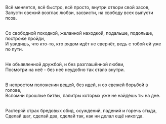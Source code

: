 Всё меняется, всё быстро, всё просто, внутри отвори свой засов,<br/>
Запусти свежий возглас любви, засвисти, на свободу всех выпусти псов.<br/><br/>

Со свободной походкой, желанной находкой, подальше, подольше, построже пройди,<br/>
И увидишь, что кто-то, кто рядом идёт не свернёт, ведь с тобой ей уже по пути.<br/><br/>

Не объявленной дружбой, и без разглашённой любви,<br/>
Посмотри на неё - без неё неудобно так стало внутри.<br/><br/>

В непростом положении вещей, без идей, и со свежей борьбой в голове,<br/>
Вспомни прошлые битвы, палитры которых уже не найдёшь ты на дне.<br/><br/>

Растеряй страх бредовых обид, осуждений, падений и горечь стыда,<br/>
Сделай шаг, сделай два, сделай так, как ни делал ещё никогда.

